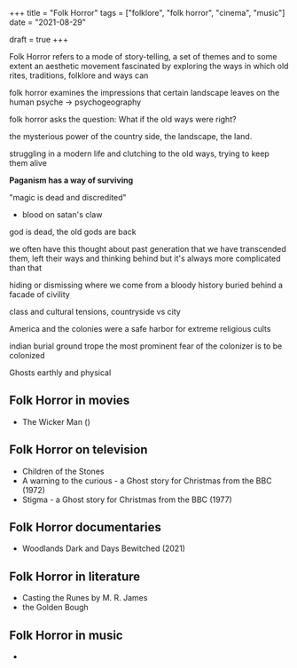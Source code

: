 +++
title = "Folk Horror"
tags = ["folklore", "folk horror", "cinema", "music"]
date = "2021-08-29"

draft = true
+++

Folk Horror refers to a mode of story-telling, a set of themes and to some extent an aesthetic movement fascinated by exploring the ways in which old rites, traditions, folklore and ways can

folk horror examines the impressions that certain landscape leaves on the human psyche -> psychogeography

folk horror asks the question: What if the old ways were right?

the mysterious power of the country side, the landscape, the land.

struggling in a modern life and clutching to the old ways, trying to keep them alive

**Paganism has a way of surviving**

"magic is dead and discredited"

- blood on satan's claw

god is dead, the old gods are back

we often have this thought about past generation that we have transcended them, left their ways and thinking behind but it's always more complicated than that

hiding or dismissing where we come from
a bloody history buried behind a facade of civility

class and cultural tensions, countryside vs city

America and the colonies were a safe harbor for extreme religious cults

indian burial ground trope
the most prominent fear of the colonizer is to be colonized

Ghosts earthly and physical

## Folk Horror in movies

- The Wicker Man ()

## Folk Horror on television

- Children of the Stones
- A warning to the curious - a Ghost story for Christmas from the BBC (1972)
- Stigma - a Ghost story for Christmas from the BBC (1977)

## Folk Horror documentaries

- Woodlands Dark and Days Bewitched (2021)

## Folk Horror in literature

- Casting the Runes by M. R. James
- the Golden Bough

## Folk Horror in music

-
